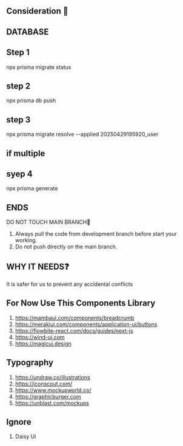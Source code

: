 
## Consideration 📍 

## DATABASE 
## Step 1
 npx prisma migrate status
 ## step 2
 npx prisma db push
## step 3
npx prisma migrate resolve --applied 20250429195920_user
## if multiple
## syep 4
npx prisma generate
 ## ENDS

DO NOT TOUCH MAIN BRANCH🌿 
1. Always pull the code from development branch before start your working.
2. Do not push directly on the main branch. 

## WHY IT NEEDS❓

It is safer for us to prevent any accidental conflicts


## For Now Use This Components Library
1. https://mambaui.com/components/breadcrumb
2. https://merakiui.com/components/application-ui/buttons
3. https://flowbite-react.com/docs/guides/next-js 
4. https://wind-ui.com
5. https://magicui.design

## Typography
1. https://undraw.co/illustrations
2. https://iconscout.com/
3. https://www.mockupworld.co/
4. https://graphicburger.com
5. https://unblast.com/mockups

## Ignore

1. Daisy Ui


